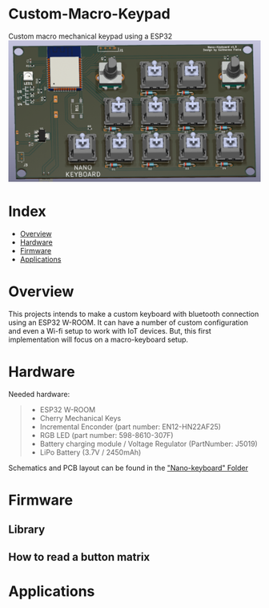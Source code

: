 # Custom-Macro-Keypad
Custom macro mechanical keypad using a ESP32
![Macro Board](Resources/PCB%20Design.png)
# Index
- [Overview](#overview)
- [Hardware](#hardware)
- [Firmware](#firmware)
- [Applications](#applications)
# Overview
This projects intends to make a custom keyboard with bluetooth connection using an ESP32 W-ROOM. 
It can have a number of custom configuration and even a Wi-fi setup to work with IoT devices. But, this first implementation will focus on a macro-keyboard setup.
# Hardware
Needed hardware:
> - ESP32 W-ROOM
> - Cherry Mechanical Keys
> - Incremental Enconder (part number: EN12-HN22AF25)
> - RGB LED (part number: 598-8610-307F)
> - Battery charging module / Voltage Regulator (PartNumber: J5019)
> - LiPo Battery (3.7V / 2450mAh)

Schematics and PCB layout can be found in the ["Nano-keyboard" Folder](https://github.com/Freireg/Custom-Macro-Keypad/tree/main/Nano-keyboard)

# Firmware
## Library
## How to read a button matrix
# Applications
